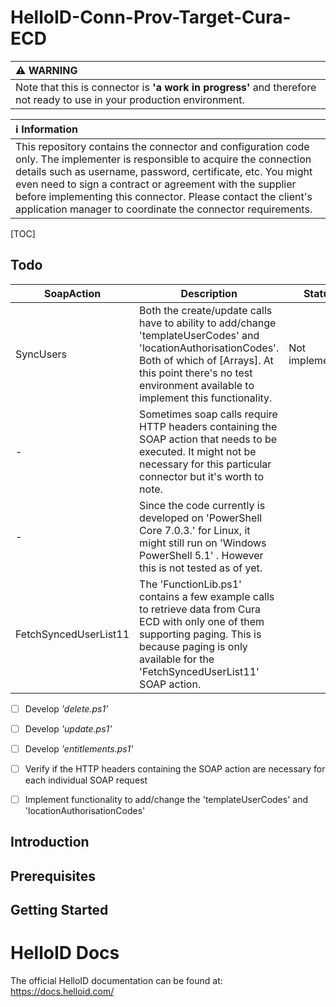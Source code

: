 # HelloID-Conn-Prov-Target-Cura-ECD

| :warning: WARNING |
|:---------------------------|
| Note that this is connector is **'a work in progress'** and therefore not ready to use in your  production environment.       |

| :information_source: Information |
|:---------------------------|
| This repository contains the connector and configuration code only. The implementer is responsible to acquire the connection details such as username, password, certificate, etc. You might even need to sign a contract or agreement with the supplier before implementing this connector. Please contact the client's application manager to coordinate the connector requirements.       |


[TOC]

## Todo

| SoapAction            | Description                                                  | Status          |
| --------------------- | ------------------------------------------------------------ | --------------- |
| SyncUsers             | Both the create/update calls have to ability to add/change 'templateUserCodes' and 'locationAuthorisationCodes'. Both of which of [Arrays]. At this point there's no test environment available to implement this functionality. | Not implemented |
| -                     | Sometimes soap calls require HTTP headers containing the SOAP action that needs to be executed. It might not be necessary for this particular connector but it's worth to note. |                 |
| -                     | Since the code currently is developed on 'PowerShell Core 7.0.3.' for Linux, it might still run on 'Windows PowerShell 5.1' . However this is not tested as of yet. |                 |
| FetchSyncedUserList11 | The 'FunctionLib.ps1' contains a few example calls to retrieve data from Cura ECD with only one of them supporting paging. This is because paging is only available for the 'FetchSyncedUserList11' SOAP action. |                 |

- [ ] Develop *'delete.ps1'*
- [ ] Develop *'update.ps1'*


- [ ] Develop *'entitlements.ps1'*
- [ ] Verify if the HTTP headers containing the SOAP action are necessary for each individual SOAP request
- [ ] Implement functionality to add/change the 'templateUserCodes' and 'locationAuthorisationCodes'

## Introduction

## Prerequisites

## Getting Started

# HelloID Docs
The official HelloID documentation can be found at: https://docs.helloid.com/
